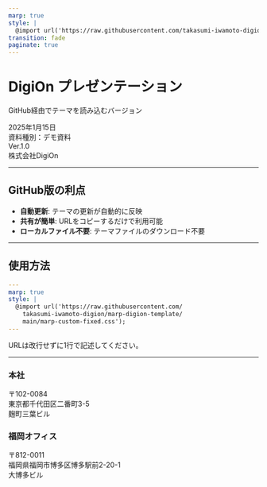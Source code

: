 ```yaml
---
marp: true
style: |
  @import url('https://raw.githubusercontent.com/takasumi-iwamoto-digion/marp-digion-template/main/marp-custom-fixed.css');
transition: fade
paginate: true
---
```


<!-- _class: title -->
<!-- _paginate: false -->

# DigiOn プレゼンテーション
GitHub経由でテーマを読み込むバージョン

<div class="date">2025年1月15日</div>
<div class="info">資料種別：デモ資料</div>
<div class="version">Ver.1.0</div>
<div class="company">株式会社DigiOn</div>

<!--
このバージョンはGitHub経由でテーマを読み込みます。
インターネット接続が必要ですが、最新版が自動適用されます。
-->

---

## GitHub版の利点

- **自動更新**: テーマの更新が自動的に反映
- **共有が簡単**: URLをコピーするだけで利用可能
- **ローカルファイル不要**: テーマファイルのダウンロード不要

---

## 使用方法

```yaml
---
marp: true
style: |
  @import url('https://raw.githubusercontent.com/
    takasumi-iwamoto-digion/marp-digion-template/
    main/marp-custom-fixed.css');
---
```

URLは改行せずに1行で記述してください。

---

<!-- _class: end -->
<!-- _paginate: false -->

<div class="addresses">
  <div class="address">
    <h3>本社</h3>
    〒102-0084<br>
    東京都千代田区二番町3-5<br>
    麹町三葉ビル
  </div>
  <div class="address">
    <h3>福岡オフィス</h3>
    〒812-0011<br>
    福岡県福岡市博多区博多駅前2-20-1<br>
    大博多ビル
  </div>
</div>